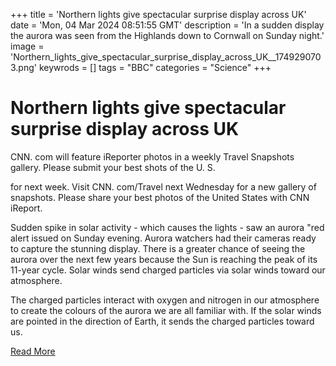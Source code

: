 +++
title = 'Northern lights give spectacular surprise display across UK'
date = 'Mon, 04 Mar 2024 08:51:55 GMT'
description = 'In a sudden display the aurora was seen from the Highlands down to Cornwall on Sunday night.'
image = 'Northern_lights_give_spectacular_surprise_display_across_UK__1749290703.png'
keywrods =  []
tags = "BBC" 
categories = "Science" 
+++

# Northern lights give spectacular surprise display across UK

CNN.
com will feature iReporter photos in a weekly Travel Snapshots gallery.
Please submit your best shots of the U.
S.

for next week.
Visit CNN.
com/Travel next Wednesday for a new gallery of snapshots.
Please share your best photos of the United States with CNN iReport.

Sudden spike in solar activity - which causes the lights - saw an aurora <bb>"red alert issued on Sunday evening.
Aurora watchers had their cameras ready to capture the stunning display.
There is a greater chance of seeing the aurora over the next few years because the Sun is reaching the peak of its 11-year cycle.
Solar winds send charged particles via solar winds toward our atmosphere.

The charged particles interact with oxygen and nitrogen in our atmosphere to create the colours of the aurora we are all familiar with.
If the solar winds are pointed in the direction of Earth, it sends the charged particles toward us.


[Read More](https://www.bbc.co.uk/weather/features/68465895)
